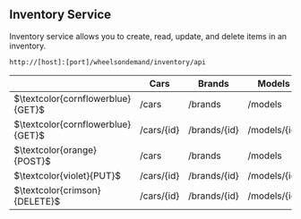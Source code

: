 
## Inventory Service

Inventory service allows you to create, read, update, and delete items in an inventory.

<table>
    <thead>
        <tr>
            <th></th>
            <th>Cars</th>
            <th>Brands</th>
            <th>Models</th>
        </tr>
    </thead>
    <tbody>
<code>http://[host]:[port]/wheelsondemand/inventory/api</code>
        <tr>
            <td>$\textcolor{cornflowerblue}{GET}$</td>
            <td>/cars</td>
            <td>/brands</td>
            <td>/models</td>
        </tr>
        <tr>
            <td>$\textcolor{cornflowerblue}{GET}$</td>
            <td>/cars/{id}</td>
            <td>/brands/{id}</td>
            <td>/models/{id}</td>
        </tr>
        <tr>
            <td>$\textcolor{orange}{POST}$</td>
            <td>/cars</td>
            <td>/brands</td>
            <td>/models</td>
        </tr>
        <tr>
            <td>$\textcolor{violet}{PUT}$</td>
            <td>/cars/{id}</td>
            <td>/brands/{id}</td>
            <td>/models/{id}</td>
        </tr>
        <tr>
            <td>$\textcolor{crimson}{DELETE}$</td>
            <td>/cars/{id}</td>
            <td>/brands/{id}</td>
            <td>/models/{id}</td>
        </tr>
    </tbody>
</table>
